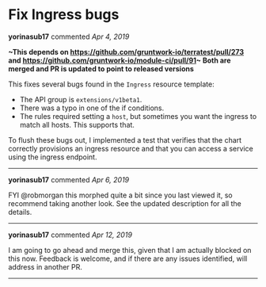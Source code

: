 # Fix Ingress bugs

**yorinasub17** commented *Apr 4, 2019*

__~This depends on https://github.com/gruntwork-io/terratest/pull/273 and https://github.com/gruntwork-io/module-ci/pull/91~ Both are merged and PR is updated to point to released versions__

This fixes several bugs found in the `Ingress` resource template:

- The API group is `extensions/v1beta1`.
- There was a typo in one of the if conditions.
- The rules required setting a `host`, but sometimes you want the ingress to match all hosts. This supports that.

To flush these bugs out, I implemented a test that verifies that the chart correctly provisions an ingress resource and that you can access a service using the ingress endpoint.
<br />
***


**yorinasub17** commented *Apr 6, 2019*

FYI @robmorgan this morphed quite a bit since you last viewed it, so recommend taking another look. See the updated description for all the details.
***

**yorinasub17** commented *Apr 12, 2019*

I am going to go ahead and merge this, given that I am actually blocked on this now. Feedback is welcome, and if there are any issues identified, will address in another PR.
***

